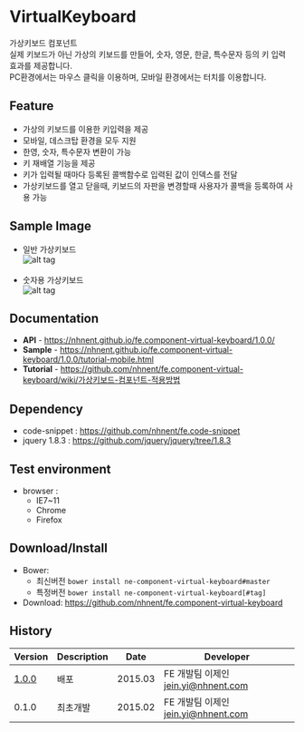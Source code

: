 VirtualKeyboard
======================
가상키보드 컴포넌트<br>
실제 키보드가 아닌 가상의 키보드를 만들어, 숫자, 영문, 한글, 특수문자 등의 키 입력 효과를 제공합니다.<br>
PC환경에서는 마우스 클릭을 이용하며, 모바일 환경에서는 터치를 이용합니다.

## Feature
* 가상의 키보드를 이용한 키입력을 제공
* 모바일, 데스크탑 환경을 모두 지원
* 한영, 숫자, 특수문자 변환이 가능
* 키 재배열 기능을 제공
* 키가 입력될 때마다 등록된 콜백함수로 입력된 값이 인덱스를 전달
* 가상키보드를 열고 닫을때, 키보드의 자판을 변경할때 사용자가 콜백을 등록하여 사용 가능

## Sample Image
* 일반 가상키보드<br>
![alt tag](https://nhnent.github.io/fe.component-virtual-keyboard/vknormal.png)<br><br>
* 숫자용 가상키보드<br>
![alt tag](https://nhnent.github.io/fe.component-virtual-keyboard/vksample.png)

## Documentation
* **API** - https://nhnent.github.io/fe.component-virtual-keyboard/1.0.0/
* **Sample** - https://nhnent.github.io/fe.component-virtual-keyboard/1.0.0/tutorial-mobile.html
* **Tutorial** - https://github.com/nhnent/fe.component-virtual-keyboard/wiki/가상키보드-컴포넌트-적용방법

## Dependency
* code-snippet : https://github.com/nhnent/fe.code-snippet
* jquery 1.8.3 : https://github.com/jquery/jquery/tree/1.8.3

## Test environment
* browser :
   * IE7~11
   * Chrome
   * Firefox

## Download/Install
* Bower:
   * 최신버전 `bower install ne-component-virtual-keyboard#master`
   * 특정버전 `bower install ne-component-virtual-keyboard[#tag]`
* Download: https://github.com/nhnent/fe.component-virtual-keyboard

## History
| Version | Description | Date | Developer |
| ---- | ---- | ---- | ---- |
| <a href="https://nhnent.github.io/fe.component-virtual-keyboard/1.0.0/">1.0.0</a> | 배포 | 2015.03 | FE 개발팀 이제인 <jein.yi@nhnent.com> |
| 0.1.0 | 최초개발 | 2015.02 | FE 개발팀 이제인 <jein.yi@nhnent.com> |
